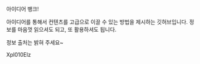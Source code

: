아이디어 뱅크!

아이디어를 통해서 컨텐츠를 고급으로 이끌 수 있는 방법을 제시하는 깃허브입니다.
정보를 마음껏 읽으셔도 되고, 또 활용하셔도 됩니다.

정보 출처는 밝혀 주세요~

Xpl010Elz
